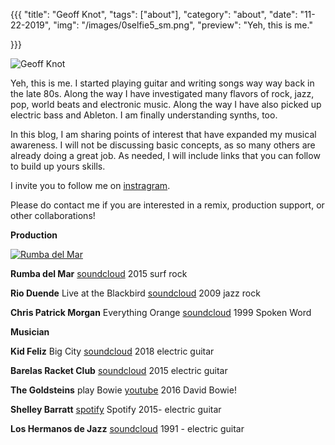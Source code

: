 {{{
  "title": "Geoff Knot",
  "tags": ["about"],
  "category": "about",
  "date": "11-22-2019",
  "img": "/images/0selfie5_sm.png",
  "preview": "Yeh, this is me."

}}}


![Geoff Knot](../images/0selfie5_sm.png "Geoff Knot")

Yeh, this is me. I started playing guitar and writing songs way way back in the late 80s. Along the way I have investigated many flavors of rock, jazz, pop, world beats and electronic music. Along the way I have also picked up electric bass and Ableton. I am finally understanding synths, too.

In this blog, I am sharing points of interest that have expanded my musical awareness. I will not be discussing basic concepts, as so many others are already doing a great job. As needed, I will include links that you can follow to build up yours skills.

I invite you to follow me on [instragram](https://www.instagram.com/geoffknot/).

Please do contact me if you are interested in a remix, production support, or other collaborations!





__Production__

[![Rumba del Mar](/images/kageRumbaSmallSmall.png)](https://soundcloud.com/gescandon/sets/rumba-del-mar)

**Rumba del Mar** [soundcloud](https://soundcloud.com/gescandon/sets/rumba-del-mar) 2015 surf rock

**Rio Duende** Live at the Blackbird [soundcloud](https://soundcloud.com/user-90602762/sets/live-at-the-blackbird) 2009 jazz rock 

**Chris Patrick Morgan** Everything Orange [soundcloud](https://soundcloud.com/user-536429853/sets/everything-orange) 1999 Spoken Word

__Musician__

**Kid Feliz** Big City [soundcloud](https://soundcloud.com/kidfeliz/sets/kid-feliz/s-BLfML) 2018 electric guitar

**Barelas Racket Club** [soundcloud](https://soundcloud.com/gescandon/sets/barelas-racket-club ) 2015 electric guitar

**The Goldsteins** play Bowie [youtube](https://www.youtube.com/watch?v=BauFPCwpOko) 2016 David Bowie!

**Shelley Barratt** [spotify](https://open.spotify.com/playlist/4oIaR3xDBbY0qeiRQ81XQz?si=dPFEVY_TRwGDSgV7qpsz9g) Spotify 2015- electric guitar

**Los Hermanos de Jazz** [soundcloud](https://soundcloud.com/user-486761684/sets/extravaganza-side-a) 1991 - electric guitar
